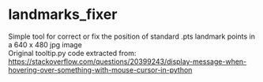# landmarks_fixer
Simple tool for correct or fix the position of standard .pts landmark points in a 640 x 480 jpg image\
Original tooltip.py code extracted from: https://stackoverflow.com/questions/20399243/display-message-when-hovering-over-something-with-mouse-cursor-in-python
